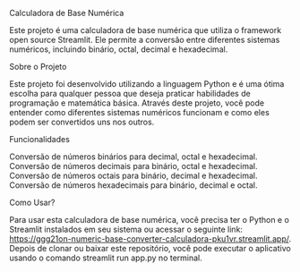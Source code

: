 Calculadora de Base Numérica

Este projeto é uma calculadora de base numérica que utiliza o framework open source Streamlit. Ele permite a conversão entre diferentes sistemas numéricos, incluindo binário, octal, decimal e hexadecimal.

Sobre o Projeto

Este projeto foi desenvolvido utilizando a linguagem Python e é uma ótima escolha para qualquer pessoa que deseja praticar habilidades de programação e matemática básica. Através deste projeto, você pode entender como diferentes sistemas numéricos funcionam e como eles podem ser convertidos uns nos outros.

Funcionalidades

Conversão de números binários para decimal, octal e hexadecimal.
Conversão de números decimais para binário, octal e hexadecimal.
Conversão de números octais para binário, decimal e hexadecimal.
Conversão de números hexadecimais para binário, decimal e octal.

Como Usar?

Para usar esta calculadora de base numérica, você precisa ter o Python e o Streamlit instalados em seu sistema ou acessar o seguinte link: https://ggg21on-numeric-base-converter-calculadora-pku1vr.streamlit.app/. Depois de clonar ou baixar este repositório, você pode executar o aplicativo usando o comando streamlit run app.py no terminal.

